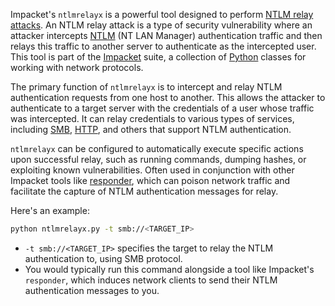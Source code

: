 Impacket's `ntlmrelayx` is a powerful tool designed to perform [NTLM relay attacks](). An NTLM relay attack is a type of security vulnerability where an attacker intercepts [NTLM]() (NT LAN Manager) authentication traffic and then relays this traffic to another server to authenticate as the intercepted user. This tool is part of the [Impacket]() suite, a collection of [Python]() classes for working with network protocols.

The primary function of `ntlmrelayx` is to intercept and relay NTLM authentication requests from one host to another. This allows the attacker to authenticate to a target server with the credentials of a user whose traffic was intercepted. It can relay credentials to various types of services, including [SMB](), [HTTP](), and others that support NTLM authentication.

`ntlmrelayx` can be configured to automatically execute specific actions upon successful relay, such as running commands, dumping hashes, or exploiting known vulnerabilities. Often used in conjunction with other Impacket tools like [responder](), which can poison network traffic and facilitate the capture of NTLM authentication messages for relay.

Here's an example:

```bash
python ntlmrelayx.py -t smb://<TARGET_IP>
```

- `-t smb://<TARGET_IP>` specifies the target to relay the NTLM authentication to, using SMB protocol.
- You would typically run this command alongside a tool like Impacket's `responder`, which induces network clients to send their NTLM authentication messages to you.

